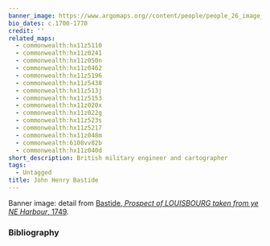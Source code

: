 ```yaml
---
banner_image: https://www.argomaps.org//content/people/people_26_image_compress_100.jpg
bio_dates: c.1700-1770
credit: ''
related_maps:
  - commonwealth:hx11z5110
  - commonwealth:hx11z0241
  - commonwealth:hx11z050n
  - commonwealth:hx11z0462
  - commonwealth:hx11z5196
  - commonwealth:hx11z5438
  - commonwealth:hx11z513j
  - commonwealth:hx11z5153
  - commonwealth:hx11z020x
  - commonwealth:hx11z022g
  - commonwealth:hx11z523s
  - commonwealth:hx11z5217
  - commonwealth:hx11z048m
  - commonwealth:6108vv82b
  - commonwealth:hx11z040d
short_description: British military engineer and cartographer
tags:
  - Untagged
title: John Henry Bastide
---
```



<p>Banner image: detail from <a href="/maps/commonwealth:6108vv82b">Bastide, <em>Prospect of LOUISBOURG taken from ye NE Harbour</em>,&nbsp;1749</a>.</p>

### Bibliography


